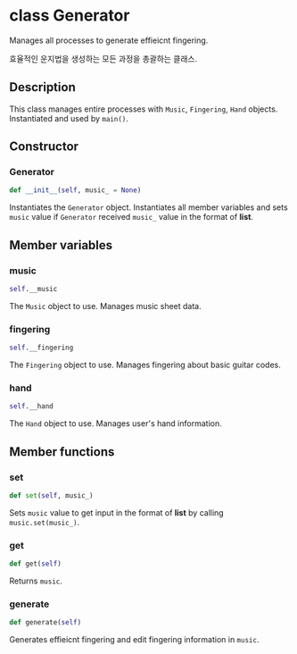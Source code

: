 # class Generator

Manages all processes to generate effieicnt fingering.

효율적인 운지법을 생성하는 모든 과정을 총괄하는 클래스.

## Description

This class manages entire processes with `Music`, `Fingering`, `Hand` objects. Instantiated and used by `main()`.

## Constructor

### Generator
```py
def __init__(self, music_ = None)
```

Instantiates the `Generator` object. Instantiates all member variables and sets `music` value if `Generator` received `music_` value in the format of **list**.

## Member variables

### music
```py
self.__music
```

The `Music` object to use. Manages music sheet data.

### fingering
```py
self.__fingering
```

The `Fingering` object to use. Manages fingering about basic guitar codes.

### hand
```py
self.__hand
```

The `Hand` object to use. Manages user's hand information.

## Member functions

### set
```py
def set(self, music_)
```

Sets `music` value to get input in the format of **list** by calling `music.set(music_)`.

### get
```py
def get(self)
```

Returns `music`.

### generate
```py
def generate(self)
```

Generates effieicnt fingering and edit fingering information in `music`.
